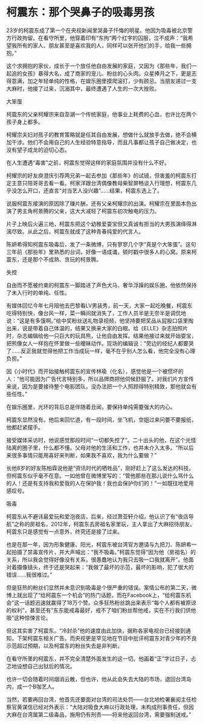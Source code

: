 # 柯震东：那个哭鼻子的吸毒男孩

23岁的柯震东成了第一个在央视新闻里哭鼻子忏悔的明星。他因为吸毒被北京警方行政拘留。在看守所里，他穿着印有“东拘”两个红字的囚服，泣不成声：“我希望我所有的家人、朋友甚至是喜欢我的人，同样可以张开他们的手，给我一些拥抱。” 

这个求拥抱的家伙，成长于一个放任他自由发展的家庭，又因为《那些年，我们一起追的女孩》暴得大名，成了商家的宠儿、粉丝的心头肉。众星捧月之下，更是志得意满，加之年轻单纯的性格，在娱乐圈里摸爬滚打，少有顾忌。当朋友递过一支大麻时，他接了过来，沉溺其中，最终遭遇了人生的一次大挫败。 

大笨蛋 

柯震东的父亲柯耀宗来自澎湖一个传统家庭，他事业上耗费的心血，也许比在两个孩子身上都多。 

柯耀宗夫妇对孩子的教育策略就是任其自由发展，想做什么就放手去做，绝不会横加干涉。他们不会用自己的人生经验特意指导，而且凡事都让孩子自己做决定，也没有望子成龙的迫切心态。 

在人生遭遇“毒害”之前，柯震东觉得这样的家庭氛围并没有什么不好。 

柯耀宗的好友庾澄庆引荐两兄弟一起去参加《那些年》的试镜，但害羞的柯震东打定主意只陪哥哥去看一看。柯家洋跟台湾偶像教母柴智屏畅谈入行理想，柯震东几乎没怎么开口，还直言“对当艺人没兴趣”……结果，柯震东选上了。 

说服柯震东接演的原因除了赚片酬，还有父亲柯耀宗的出演。柯耀宗在里面本色出演了男主角柯景腾的父亲，这大大减轻了柯震东初次触电的压力。 

片子上映后火遍三地，柯震东把这个幼稚爱耍宝但又真诚有担当的大男孩演绎得淋漓尽致。从此之后，柯震东就成了这种青春纯爱的代言人。 

陈妍希得知柯震东吸毒后，发了一条微博，只有寥寥几个字“真是个大笨蛋”。这句三年前《那些年》里熟悉的台词，好像一语成谶，顿时戳中很多人的心窝。原来柯震东，还是那个不成熟、贪玩的柯景腾。 

失控 

自由而不愿被约束的柯震东一脚踏进了声色犬马、奢华浮躁的娱乐圈，他依然保持了未入行时的单纯、任性。 

有媒体回忆今年七月陪他去巴黎看LV男装秀，前一天，大家一起吃晚餐，柯震东吃得特别快，像台风一样，菜一瞬间就消失了，工作人员半是无奈半是调侃地说：“这是有多饿啊。”给中奖粉丝送礼物录视频，他坚持要把奖品从屁股口袋里掏出来，说是带着自己体温的，结果又换来大家的白眼。给《ELLE》杂志拍照片时，杂志编辑给他一只巨大的玩具熊，让他自由发挥。结果他接过来就开始耍宝，把熊像女人一样抱在怀里做一些暧昧动作。现场的编辑说：“旁边的经纪人都要哭了……反正我就觉得他把工作当成玩一样，毫不在乎别人怎么看，他完全没有心理负担。” 

因《小时代》而开始接触柯震东的宣传林瑜（化名），感觉他是一个被惯坏的人：“他可能因为广告代言特别多，所以品牌商把他伺候舒服了。对我们片方宣传来说，因为是要接待整个电影团队，没办法把一个人照顾得特别精致，那他就会有些任性。” 

在娱乐圈里，光环的背后总是伴随着丑闻，要保持单纯需要强大的内心。 

柯震东显然没有。他后来回忆道，有一段时间，坐飞机，空姐过来问要不要报纸，他都赶紧摆手。 

接受媒体采访时，他说感觉那段时间“一切都失控了”。二十出头的他，在这个光怪陆离的圈子里，什么都不懂。父母对他的生活和工作，也并未介入太多。“所以后来很多事情只能用喜好来判断，如果我不喜欢，我为什么要做？” 

长他8岁的好友陈柏霖说他是“资讯时代的牺牲品”，刚好赶上了这么发达的科技。但柯震东似乎毫不在意。一如他曾在微博里写的：“管他那些在那儿说什么骂什么的人！还是有支持我和爱我的人在保护我！我也会保护你们的！”一如既往地爱用感叹号。 

吸毒 

柯震东从不避讳最爱玩和爱泡夜店，后来，经过萧亚轩介绍，他认识了有“夜店导航”之称的房祖名，2012年，柯震东去房祖名家里玩，主人拿出了大麻招待朋友。柯震东只是感觉有一点意外，终究还是接了过来。 

也是在那一年，因为形象健康、阳光，柯震东被台湾官方邀请与九把刀、陈妍希一起拍摄了禁毒宣传片，并大声喊出：“我不吸毒。”柯震东觉得“因为他（房祖名）的关系，所以我会觉得好像没有关系，很愚蠢地认为我只去吸一口我就离开”。他面对着摄像镜头，终于还是哭起来：“我做了最坏的示范，最坏的影响，犯了很大的错误……我很难过。” 

但是狂热的粉丝们显然并未意识到吸毒是个很严重的错误。案情公布的第二天，微博上就出现了“给柯震东一个机会”的热门话题，而在Facebook上，“给柯震东机会”这一话题迅速就赢得了18万个赞。众多狂热粉丝跳出来表示“每个人都有被原谅的权利”，甚至还有“东东能戒毒最好，戒不了咱们粉丝帮他戒，实在不行我们供他吸”这种惊悚言论。 

但这其实害了柯震东。“冷封杀”他的速度由此加快，据称各家电视台已经接到通知，下架柯震东相关广告。而央视更是罕见地在节目中批评柯震东对青少年的不良示范超过预期，以及柯震东的粉丝失去是非判断。 

在看守所里的柯震东，并不完全清楚外面发生的这一切。他画着“正”字过日子，忐忑地设想自己出狱后的情况。 

也许一切会随着时间烟消云散，但也许，他从此会失去大陆的市场，退回台湾岛内，成一个B咖艺人。 

当然，若要再回台湾，他首先还要面对台湾的司法处罚——台北地检署襄阅主任检察官黄谋信已经对外表示：“大陆对吸食大麻以行政处理，未构成刑事责任，但因大麻在台湾属第二级毒品，施用仍有刑责——将来他返回台湾，需要强制送戒。”